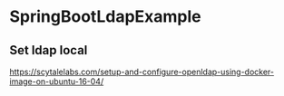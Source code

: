 # SpringBootLdapExample


## Set ldap local
https://scytalelabs.com/setup-and-configure-openldap-using-docker-image-on-ubuntu-16-04/